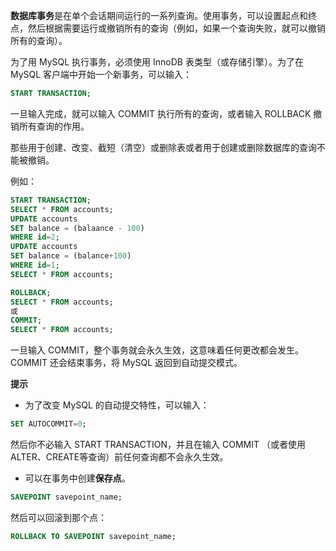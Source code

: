**数据库事务**是在单个会话期间运行的一系列查询。使用事务，可以设置起点和终点，然后根据需要运行或撤销所有的查询（例如，如果一个查询失败，就可以撤销所有的查询）。

为了用 MySQL 执行事务，必须使用 InnoDB 表类型（或存储引擎）。为了在 MySQL 客户端中开始一个新事务，可以输入：

```sql
START TRANSACTION;
```

一旦输入完成，就可以输入 COMMIT 执行所有的查询，或者输入 ROLLBACK 撤销所有查询的作用。

那些用于创建、改变、截短（清空）或删除表或者用于创建或删除数据库的查询不能被撤销。

例如：

```sql
START TRANSACTION;
SELECT * FROM accounts;
UPDATE accounts
SET balance = (balaance - 100)
WHERE id=2;
UPDATE accounts
SET balance = (balance+100)
WHERE id=1;
SELECT * FROM accounts;

ROLLBACK;
SELECT * FROM accounts;
或
COMMIT;
SELECT * FROM accounts;
```

一旦输入 COMMIT，整个事务就会永久生效，这意味着任何更改都会发生。COMMIT 还会结束事务，将 MySQL 返回到自动提交模式。

**提示**

+ 为了改变 MySQL 的自动提交特性，可以输入：

```sql
SET AUTOCOMMIT=0;
```

然后你不必输入 START TRANSACTION，并且在输入 COMMIT （或者使用 ALTER、CREATE等查询）前任何查询都不会永久生效。

+ 可以在事务中创建**保存点**。

```sql
SAVEPOINT savepoint_name;
```

然后可以回滚到那个点：

```sql
ROLLBACK TO SAVEPOINT savepoint_name;
```
